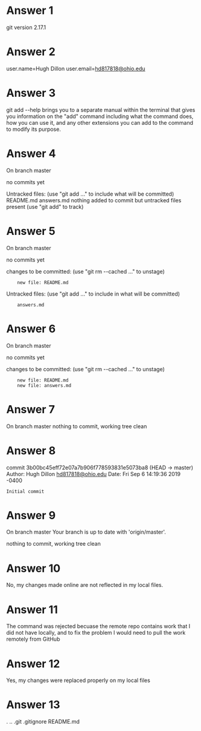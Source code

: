 # Answer 1
git version 2.17.1

# Answer 2
user.name=Hugh Dillon
user.email=hd817818@ohio.edu

# Answer 3
git add --help brings you to a separate manual within the terminal that gives you information on the "add" command including what the command does, how you can use it, and any other extensions you can add to the command to modify its purpose.

# Answer 4
On branch master

no commits yet

Untracked files:
	(use "git add <file>..." to include what will be committed)
		README.md
		answers.md
nothing added to commit but untracked files present (use "git add" to track)

# Answer 5
On branch master

no commits yet

changes to be committed:
	(use "git rm --cached <file>..." to unstage)

		new file: README.md

Untracked files:
	(use "git add <file>..." to include in what will be committed)

		answers.md

# Answer 6
On branch master

no commits yet

changes to be committed:
	(use "git rm --cached <file>..." to unstage)

		new file: README.md
		new file: answers.md

# Answer 7
On branch master
nothing to commit, working tree clean

# Answer 8
commit 3b00bc45eff72e07a7b906f778593831e5073ba8 (HEAD -> master)
Author: Hugh Dillon <hd817818@ohio.edu>
Date: Fri Sep 6 14:19:36 2019 -0400

	Initial commit

# Answer 9
On branch master
Your branch is up to date with 'origin/master'.

nothing to commit, working tree clean

# Answer 10
No, my changes made online are not reflected in my local files.

# Answer 11
The command was rejected becuase the remote repo contains work that I did not have locally, and to fix the problem I would need to pull the work remotely from GitHub

# Answer 12
Yes, my changes were replaced properly on my local files

# Answer 13
.  ..  .git  .gitignore  README.md

